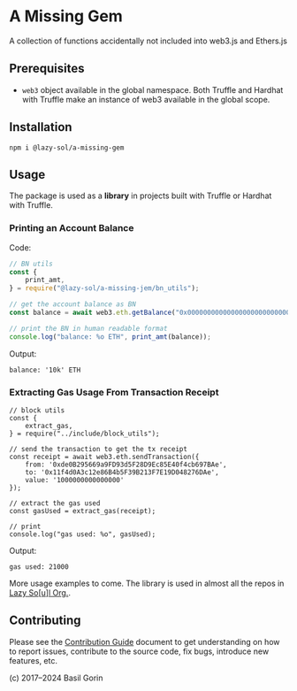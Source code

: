 # A Missing Gem #
A collection of functions accidentally not included into web3.js and Ethers.js

## Prerequisites ##
* `web3` object available in the global namespace.
  Both Truffle and Hardhat with Truffle make an instance of web3 available in the global scope.

## Installation ##
```shell
npm i @lazy-sol/a-missing-gem
```

## Usage ##
The package is used as a __library__ in projects built with Truffle or Hardhat with Truffle.

### Printing an Account Balance ###

Code:
```javascript
// BN utils
const {
	print_amt,
} = require("@lazy-sol/a-missing-jem/bn_utils");

// get the account balance as BN
const balance = await web3.eth.getBalance("0x000000000000000000000000000000000000dEaD");

// print the BN in human readable format
console.log("balance: %o ETH", print_amt(balance));
```

Output:
```text
balance: '10k' ETH
```

### Extracting Gas Usage From Transaction Receipt ###
```
// block utils
const {
	extract_gas,
} = require("../include/block_utils");

// send the transaction to get the tx receipt
const receipt = await web3.eth.sendTransaction({
	from: '0xde0B295669a9FD93d5F28D9Ec85E40f4cb697BAe',
	to: '0x11f4d0A3c12e86B4b5F39B213F7E19D048276DAe',
	value: '1000000000000000'
});

// extract the gas used
const gasUsed = extract_gas(receipt);

// print
console.log("gas used: %o", gasUsed);
```

Output:
```text
gas used: 21000
```

More usage examples to come.
The library is used in almost all the repos in [Lazy So[u]l Org.](https://github.com/lazy-sol/).

## Contributing
Please see the [Contribution Guide](./CONTRIBUTING.md) document to get understanding on how to report issues,
contribute to the source code, fix bugs, introduce new features, etc.

(c) 2017–2024 Basil Gorin
